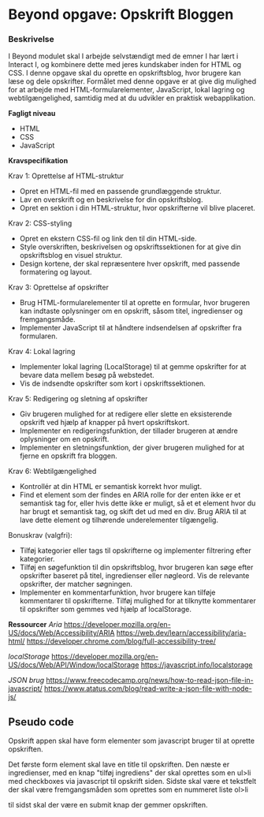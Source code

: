 # Beyond opgave: Opskrift Bloggen

### Beskrivelse

I Beyond modulet skal I arbejde selvstændigt med de emner I har lært i Interact I, og kombinere dette med jeres
kundskaber inden for HTML og CSS. I denne opgave skal du oprette en opskriftsblog, hvor brugere kan læse og
dele opskrifter. Formålet med denne opgave er at give dig mulighed for at arbejde med
HTML-formularelementer, JavaScript, lokal lagring og webtilgængelighed, samtidig med at du udvikler en
praktisk webapplikation.

**Fagligt niveau**

- HTML
- CSS
- JavaScript

**Kravspecifikation**

Krav 1: Oprettelse af HTML-struktur

- Opret en HTML-fil med en passende grundlæggende struktur.
- Lav en overskrift og en beskrivelse for din opskriftsblog.
- Opret en sektion i din HTML-struktur, hvor opskrifterne vil blive placeret.

Krav 2: CSS-styling

- Opret en ekstern CSS-fil og link den til din HTML-side.
- Style overskriften, beskrivelsen og opskriftssektionen for at give din opskriftsblog en visuel struktur.
- Design kortene, der skal repræsentere hver opskrift, med passende formatering og layout.

Krav 3: Oprettelse af opskrifter

- Brug HTML-formularelementer til at oprette en formular, hvor brugeren kan indtaste oplysninger om en
  opskrift, såsom titel, ingredienser og fremgangsmåde.
- Implementer JavaScript til at håndtere indsendelsen af opskrifter fra formularen.

Krav 4: Lokal lagring

- Implementer lokal lagring (LocalStorage) til at gemme opskrifter for at bevare data mellem besøg på
  webstedet.
- Vis de indsendte opskrifter som kort i opskriftssektionen.

Krav 5: Redigering og sletning af opskrifter

- Giv brugeren mulighed for at redigere eller slette en eksisterende opskrift ved hjælp af knapper på hvert
  opskriftskort.
- Implementer en redigeringsfunktion, der tillader brugeren at ændre oplysninger om en opskrift.
- Implementer en sletningsfunktion, der giver brugeren mulighed for at fjerne en opskrift fra bloggen.

Krav 6: Webtilgængelighed

- Kontrollér at din HTML er semantisk korrekt hvor muligt.
- Find et element som der findes en ARIA rolle for der enten ikke er et semantisk tag for, eller hvis dette
  ikke er muligt, så et et element hvor du har brugt et semantisk tag, og skift det ud med en div. Brug ARIA
  til at lave dette element og tilhørende underelementer tilgængelig.

Bonuskrav (valgfri):

- Tilføj kategorier eller tags til opskrifterne og implementer filtrering efter kategorier.
- Tilføj en søgefunktion til din opskriftsblog, hvor brugeren kan søge efter opskrifter baseret på titel,
  ingredienser eller nøgleord. Vis de relevante opskrifter, der matcher søgningen.
- Implementer en kommentarfunktion, hvor brugere kan tilføje kommentarer til opskrifterne. Tilføj
  mulighed for at tilknytte kommentarer til opskrifter som gemmes ved hjælp af localStorage.

**Ressourcer**
_Aria_
https://developer.mozilla.org/en-US/docs/Web/Accessibility/ARIA
https://web.dev/learn/accessibility/aria-html/
https://developer.chrome.com/blog/full-accessibility-tree/

_localStorage_
https://developer.mozilla.org/en-US/docs/Web/API/Window/localStorage
https://javascript.info/localstorage

_JSON brug_
https://www.freecodecamp.org/news/how-to-read-json-file-in-javascript/
https://www.atatus.com/blog/read-write-a-json-file-with-node-js/

## Pseudo code

Opskrift appen skal have form elementer som javascript bruger til at oprette opskriften.

Det første form element skal lave en title til opskriften.
Den næste er ingredienser, med en knap "tilføj ingrediens" der skal oprettes som en ul>li med checkboxes via javascript til opskrift siden.
Sidste skal være et tekstfelt der skal være fremgangsmåden som oprettes som en nummeret liste ol>li

til sidst skal der være en submit knap der gemmer opskriften.

